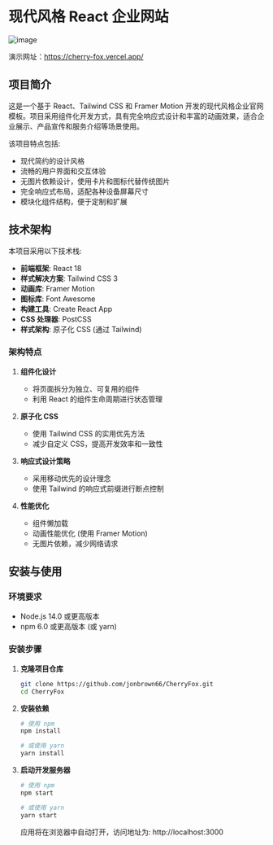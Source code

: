 # 现代风格 React 企业网站

![image](https://github.com/user-attachments/assets/3718ed68-f594-4c77-82e0-e64216bd4917)

演示网址：https://cherry-fox.vercel.app/


## 项目简介

这是一个基于 React、Tailwind CSS 和 Framer Motion 开发的现代风格企业官网模板。项目采用组件化开发方式，具有完全响应式设计和丰富的动画效果，适合企业展示、产品宣传和服务介绍等场景使用。

该项目特点包括:
- 现代简约的设计风格
- 流畅的用户界面和交互体验
- 无图片依赖设计，使用卡片和图标代替传统图片
- 完全响应式布局，适配各种设备屏幕尺寸
- 模块化组件结构，便于定制和扩展

## 技术架构

本项目采用以下技术栈:

- **前端框架**: React 18
- **样式解决方案**: Tailwind CSS 3
- **动画库**: Framer Motion
- **图标库**: Font Awesome
- **构建工具**: Create React App
- **CSS 处理器**: PostCSS
- **样式架构**: 原子化 CSS (通过 Tailwind)

### 架构特点

1. **组件化设计**
   - 将页面拆分为独立、可复用的组件
   - 利用 React 的组件生命周期进行状态管理

2. **原子化 CSS**
   - 使用 Tailwind CSS 的实用优先方法
   - 减少自定义 CSS，提高开发效率和一致性

3. **响应式设计策略**
   - 采用移动优先的设计理念
   - 使用 Tailwind 的响应式前缀进行断点控制

4. **性能优化**
   - 组件懒加载
   - 动画性能优化 (使用 Framer Motion)
   - 无图片依赖，减少网络请求



## 安装与使用

### 环境要求

- Node.js 14.0 或更高版本
- npm 6.0 或更高版本 (或 yarn)

### 安装步骤

1. **克隆项目仓库**

   ```bash
   git clone https://github.com/jonbrown66/CherryFox.git
   cd CherryFox
   ```

2. **安装依赖**

   ```bash
   # 使用 npm
   npm install

   # 或使用 yarn
   yarn install
   ```

3. **启动开发服务器**

   ```bash
   # 使用 npm
   npm start

   # 或使用 yarn
   yarn start
   ```

   应用将在浏览器中自动打开，访问地址为: http://localhost:3000
